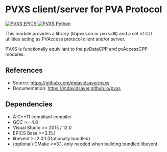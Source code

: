 # PVXS client/server for PVA Protocol
[![PVXS EPICS](https://github.com/george-mcintyre/pvxs/actions/workflows/ci-scripts-build.yml/badge.svg)](https://github.com/george-mcintyre/pvxs/actions/workflows/ci-scripts-build.yml)
[![PVXS Python](https://github.com/george-mcintyre/pvxs/actions/workflows/python.yml/badge.svg)](https://github.com/george-mcintyre/pvxs/actions/workflows/python.yml)

This module provides a library (libpvxs.so or pvxs.dll) and a set of CLI utilities acting as PVAccess protocol client and/or server.

PVXS is functionally equivilant to the pvDataCPP and pvAccessCPP modules.

## References
- Source: https://github.com/mdavidsaver/pvxs
- Documentation: https://mdavidsaver.github.io/pvxs

## Dependencies
- A C++11 compliant compiler 
- GCC >= 4.8
- Visual Studio >= 2015 / 12.0 
- EPICS Base >=3.15.1 
- libevent >=2.0.1 (Optionally bundled)
- (optional) CMake >=3.1, only needed when building bundled libevent
